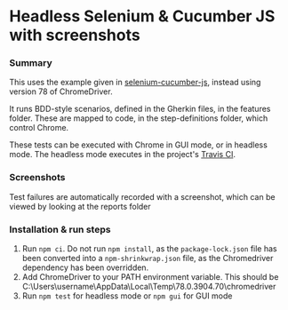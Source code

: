 # Headless Selenium & Cucumber JS with screenshots
### Summary
This uses the example given in [selenium-cucumber-js](https://www.npmjs.com/package/selenium-cucumber-js), instead using version 78 of ChromeDriver.

It runs BDD-style scenarios, defined in the Gherkin files, in the features folder. These are mapped to code, in the step-definitions folder, which control Chrome.

These tests can be executed with Chrome in GUI mode, or in headless mode. The headless mode executes in the project's [Travis CI](https://travis-ci.org/SamJBentley/cucumberjs-selenium).

### Screenshots
Test failures are automatically recorded with a screenshot, which can be viewed by looking at the reports folder

### Installation & run steps
1. Run `npm ci`. Do not run `npm install`, as the `package-lock.json` file has been converted into a `npm-shrinkwrap.json` file, as the Chromedriver dependency has been overridden. 
2. Add ChromeDriver to your PATH environment variable. This should be C:\Users\username\AppData\Local\Temp\78.0.3904.70\chromedriver
3. Run `npm test` for headless mode or `npm gui` for GUI mode